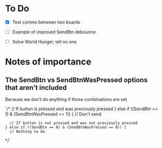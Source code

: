 # To Do

- [x] Test comms between two boards
- [ ] Example of improved SendBtn debounce
- [ ] Solve World Hunger, tell no one




# Notes of importance

## The SendBtn vs SendBtnWasPressed options that aren't included
Because we don't do anything if those combinations are set


`/*
      // If button is pressed and was previously pressed
    } else if ((SendBtn == 1) & (SendBtnWasPressed == 1)) {
      // Don't send

      // If button is not pressed and was not previously pressed
    } else if ((SendBtn == 0) & (SendBtnWasPressed == 0)) {
      // Nothing to do
*/`
 
